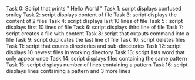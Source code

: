 Task 0: Script that prints " Hello World "
 Task 1: script displays confused smiley 
 Task 2: script displays content of file 
 Task 3: script displays the content of 2 files 
 Task 4: script displays last 10 lines of file 
 Task 5 : script displays first 10 lines of file 
 Task 6: script displays third line of file 
 Task 7: script creates a file with content 
 Task 8: script that outputs command into a file 
 Task 9: script duplicates the last line of file 
 Task 10: script deletes files 
 Task 11: script that counts directories and sub-directories 
 Task 12: script displays 10 newest files in working directory 
 Task 13: script lists word that only appear once 
 Task 14: script displays files containing the same pattern 
 Task 15: script displays number of lines containing a pattern 
 Task 16: script displays lines containing a pattern and 3 more lines 
